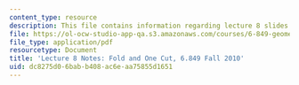 ```yaml
---
content_type: resource
description: This file contains information regarding lecture 8 slides.
file: https://ol-ocw-studio-app-qa.s3.amazonaws.com/courses/6-849-geometric-folding-algorithms-linkages-origami-polyhedra-fall-2012/dc8275d06babb408ac6eaa75855d1651_MIT6_849F12_L08.pdf
file_type: application/pdf
resourcetype: Document
title: 'Lecture 8 Notes: Fold and One Cut, 6.849 Fall 2010'
uid: dc8275d0-6bab-b408-ac6e-aa75855d1651
---
```

